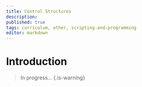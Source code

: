 ```yaml
---
title: Control Structures
description: 
published: true
tags: curriculum, other, scripting-and-programming
editor: markdown
---
```


# Introduction

>In progress...
{.is-warning}
